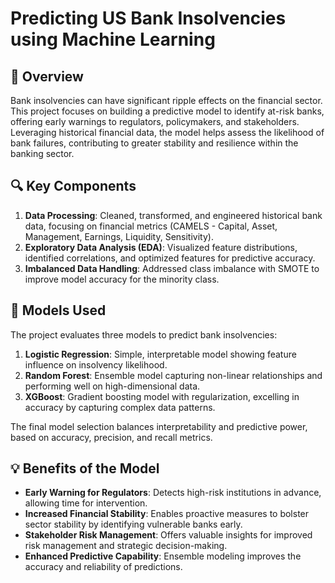 # Predicting US Bank Insolvencies using Machine Learning

## 📘 Overview

Bank insolvencies can have significant ripple effects on the financial sector. This project focuses on building a predictive model to identify at-risk banks, offering early warnings to regulators, policymakers, and stakeholders. Leveraging historical financial data, the model helps assess the likelihood of bank failures, contributing to greater stability and resilience within the banking sector.

## 🔍 Key Components

1. **Data Processing**: Cleaned, transformed, and engineered historical bank data, focusing on financial metrics (CAMELS - Capital, Asset, Management, Earnings, Liquidity, Sensitivity).
2. **Exploratory Data Analysis (EDA)**: Visualized feature distributions, identified correlations, and optimized features for predictive accuracy.
3. **Imbalanced Data Handling**: Addressed class imbalance with SMOTE to improve model accuracy for the minority class.

## 🚀 Models Used

The project evaluates three models to predict bank insolvencies:

1. **Logistic Regression**: Simple, interpretable model showing feature influence on insolvency likelihood.
2. **Random Forest**: Ensemble model capturing non-linear relationships and performing well on high-dimensional data.
3. **XGBoost**: Gradient boosting model with regularization, excelling in accuracy by capturing complex data patterns.

The final model selection balances interpretability and predictive power, based on accuracy, precision, and recall metrics.

## 💡 Benefits of the Model

- **Early Warning for Regulators**: Detects high-risk institutions in advance, allowing time for intervention.
- **Increased Financial Stability**: Enables proactive measures to bolster sector stability by identifying vulnerable banks early.
- **Stakeholder Risk Management**: Offers valuable insights for improved risk management and strategic decision-making.
- **Enhanced Predictive Capability**: Ensemble modeling improves the accuracy and reliability of predictions.


